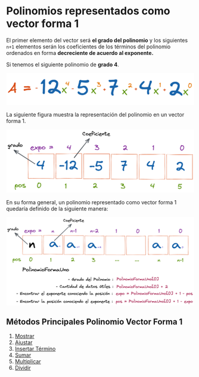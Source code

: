 # Polinomios representados como vector forma 1

El primer elemento del vector será **el grado del polinomio** y los siguientes `n+1` elementos serán los coeficientes de los términos del polinomio ordenados en forma **decreciente de acuerdo al exponente.**

Si tenemos el siguiente polinomio de **grado 4**.

![Ejemplo Polinomio Grado 4](../../assets/polinomios/polinomio_4.png)

La siguiente figura muestra la representación del polinomio en un vector forma 1.

![Polinomio Grado 4 en vector forma 1](../../assets/polinomios/polinomio_5.png)

En su forma general, un polinomio representado como vector forma 1 quedaría definido de la siguiente manera:

![Polinomio Forma General](../../assets/polinomios/polinomio_6.png)

## Métodos Principales Polinomio Vector Forma 1

1. [Mostrar](https://github.com/JohnFlorez25/estructuras-datos/blob/main/1.%20Polinomios/1.%20Vector%20Forma%201/mostrar.md)
2. [Ajustar]()
3. [Insertar Término]()
4. [Sumar]()
5. [Multiplicar]()
6. [Dividir]()
